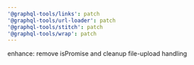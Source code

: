 ```yaml
---
'@graphql-tools/links': patch
'@graphql-tools/url-loader': patch
'@graphql-tools/stitch': patch
'@graphql-tools/wrap': patch
---
```


enhance: remove isPromise and cleanup file-upload handling

